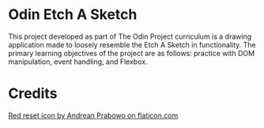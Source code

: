 # Odin Etch A Sketch
This project developed as part of The Odin Project curriculum is a drawing application made to loosely resemble the Etch A Sketch in functionality. The primary learning objectives of the project are as follows: practice with DOM manipulation, event handling, and Flexbox.  
# Credits
[Red reset icon by Andrean Prabowo on flaticon.com](https://www.flaticon.com/free-icon/undo_6066733?term=reset&related_id=6066733)